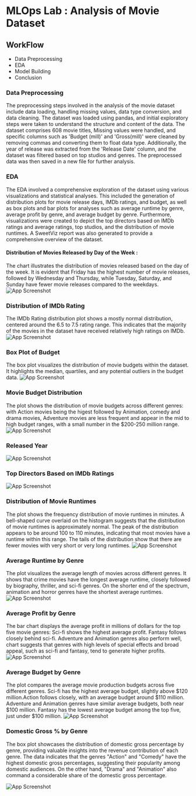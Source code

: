 
# MLOps Lab : Analysis of Movie Dataset

## WorkFlow
* Data Preprocessing
* EDA
* Model Building
* Conclusion 


### Data Preprocessing

The preprocessing steps involved in the analysis of the movie dataset include data loading, handling missing values, data type conversion, and data cleaning. The dataset was loaded using pandas, and initial exploratory steps were taken to understand the structure and content of the data. The dataset comprises 608 movie titles, Missing values were handled, and specific columns such as 'Budget (mill)' and 'Gross(mill)' were cleaned by removing commas and converting them to float data type. Additionally, the year of release was extracted from the 'Release Date' column, and the dataset was filtered based on top studios and genres. The preprocessed data was then saved in a new file for further analysis.

### EDA
The EDA involved a comprehensive exploration of the dataset using various visualizations and statistical analyses. This included the generation of distribution plots for movie release days, IMDb ratings, and budget, as well as box plots and bar plots for analyses such as average runtime by genre, average profit by genre, and average budget by genre. Furthermore, visualizations were created to depict the top directors based on IMDb ratings and average ratings, top studios, and the distribution of movie runtimes. A SweetViz report was also generated to provide a comprehensive overview of the dataset.
#### Distribution of Movies Released by Day of the Week :
The chart illustrates the distribution of movies released based on the day of the week. It is evident that Friday has the highest number of movie releases, followed by Wednesday and Thursday, while Tuesday, Saturday, and Sunday have fewer movie releases compared to the weekdays. 
![App Screenshot](/reports/figures/released_day.png)


### Distribution of IMDb Rating
The IMDb Rating distribution plot shows a mostly normal distribution, centered around the 6.5 to 7.5 rating range. This indicates that the majority of the movies in the dataset have received relatively high ratings on IMDb.
![App Screenshot](/reports/figures/rating_distribution.png)

### Box Plot of Budget
The box plot visualizes the distribution of movie budgets within the dataset. It highlights the median, quartiles, and any potential outliers in the budget data. 
![App Screenshot](/reports/figures/budget_plot.png)

### Movie Budget Distribution
The plot shows the distribution of movie budgets across different genres: with Action movies being the higest followed by Animation, comedy and drama movies, Adventure movies are less frequent and appear in the mid to high budget ranges, with a small number in the $200-250 million range.
![App Screenshot](/reports/figures/movie_budget.png)

### Released Year
![App Screenshot](/reports/figures/year.png)

### Top Directors Based on IMDb Ratings
![App Screenshot](/reports/figures/top10_direct.png)

### Distribution of Movie Runtimes
The plot shows the frequency distribution of movie runtimes in minutes. A bell-shaped curve overlaid on the histogram suggests that the distribution of movie runtimes is approximately normal. The peak of the distribution appears to be around 100 to 110 minutes, indicating that most movies have a runtime within this range. The tails of the distribution show that there are fewer movies with very short or very long runtimes.
![App Screenshot](/reports/figures/runtime.png)

### Average Runtime by Genre
The plot visualizes the average length of movies across different genres. It shows that crime movies have the longest average runtime, closely followed by biography, thriller, and sci-fi genres. On the shorter end of the spectrum, animation and horror genres have the shortest average runtimes. 
![App Screenshot](/reports/figures/runtime_genre.png)

### Average Profit by Genre
The bar chart displays the average profit in millions of dollars for the top five movie genres: 
Sci-fi shows the highest average profit. Fantasy follows closely behind sci-fi. Adventure and Animation genres also perform well, chart suggests that genres with high levels of special effects and broad appeal, such as sci-fi and fantasy, tend to generate higher profits.
![App Screenshot](/reports/figures/avg_profit.png)

### Average Budget by Genre
The plot compares the average movie production budgets across five different genres. Sci-fi has the highest average budget, slightly above \$120 million.Action follows closely, with an average budget around \$110 million. Adventure and Animation genres have similar average budgets, both near $100 million. Fantasy has the lowest average budget among the top five, just under \$100 million.
![App Screenshot](/reports/figures/avg_budget.png)

### Domestic Gross % by Genre
The box plot showcases the distribution of domestic gross percentage by genre, providing valuable insights into the revenue contribution of each genre. The data indicates that the genres "Action" and "Comedy" have the highest domestic gross percentages, suggesting their popularity among domestic audiences. On the other hand, "Drama" and "Animation" also command a considerable share of the domestic gross percentage.

![App Screenshot](/reports/figures/box.png)

